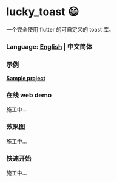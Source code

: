 # lucky_toast 😄

一个完全使用 flutter 的可自定义的 toast 库。

### Language: [English](README.md) | 中文简体

### 示例

**[Sample project](example)**

### 在线 web demo

施工中...

### 效果图

施工中...

### 快速开始

施工中...
